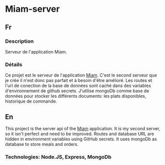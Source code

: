 # Miam-server

## Fr

### Description

Serveur de l'application Miam.

### Détails

Ce projet est le serveur de l'application [Miam](https://seblau02.github.io/miam/). C'est le second serveur que je crée il n'est donc pas parfait et à besoin d'être amélioré. Les routes et l'url de conection de la base de données sont caché dans des variables d'environnement de github secrets. J'utilise mongoDb comme base de données pour stocker les différents documents: les plats disponibles, historique de commande.

## En

This project is the server api of the [Miam](https://seblau02.github.io/miam/) application. It is my second server, so it isn't perfect and need to be improved. Routes and database URL are hidden in environment variables using GitHub secrets. It uses mongoDb as database to store meals and orders.

### Technologies: Node.JS, Express, MongoDb
